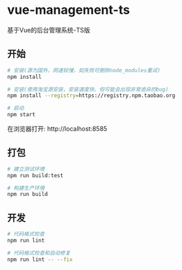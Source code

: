 # vue-management-ts
基于Vue的后台管理系统-TS版


## 开始

```bash
# 安装(源为国外，网速较慢，如失败可删除node_modules重试)
npm install

# 安装(使用淘宝源安装，安装速度快，但可能会出现非常诡异的bug)
npm install --registry=https://registry.npm.taobao.org

# 启动
npm start
```

在浏览器打开: http://localhost:8585

## 打包

```bash
# 建立测试环境
npm run build:test

# 构建生产环境
npm run build
```

## 开发

```bash
# 代码格式检查
npm run lint

# 代码格式检查和自动修复
npm run lint -- --fix
```